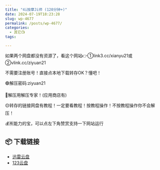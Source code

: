 ```yaml
---
title: "4i按摩Ji师 (120分钟+)"
date: 2024-07-19T18:23:28
slug: wp-4677
permalink: /posts/wp-4677/
categories:
  - 其它📺
tags:

---
```


如果两个网盘都没有资源了，看这个网站👉①link3.cc/xianyu21或②vlink.cc/ziyuan21

不需要注册账号！直接点本地下载转存OK？懂吧！

🟢解压密码:ziyuan21

🔵解压用解压专家！(应用商店有)

🟡转存的链接网盘有教程！一定要看教程！按教程操作！不按教程操作你不会解压！

💰🈶能力的宝，可以点左下角赞赏支持一下网站运行

## 📦 下载链接
- [迅雷云盘](https://blziyuan21.com/pay-download/4677?key=903b2039f7&down_id=0)
- [123云盘](https://blziyuan21.com/pay-download/4677?key=903b2039f7&down_id=1)

